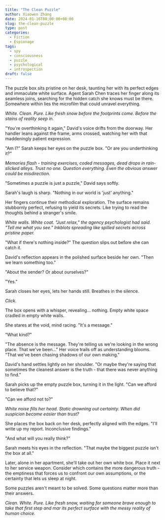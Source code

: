 ```yaml
---
title: "The Clean Puzzle"
author: Xiaowen Zhang
date: 2024-01-16T08:00:00+08:00
slug: the-clean-puzzle
type: post
categories:
  - Fiction
  - Espionage
tags:
  - spy
  - consciousness
  - puzzle
  - psychological
  - introspection
draft: false
---
```


The puzzle box sits pristine on her desk, taunting her with its perfect edges and immaculate white surface. Agent Sarah Chen traces her finger along its seamless joins, searching for the hidden catch she knows must be there. Somewhere within lies the microfilm that could unravel everything.

*White. Clean. Pure. Like fresh snow before the footprints come. Before the stains of reality seep in.*

"You're overthinking it again," David's voice drifts from the doorway. Her handler leans against the frame, arms crossed, watching her with that maddeningly patient expression.

"Am I?" Sarah keeps her eyes on the puzzle box. "Or are you underthinking it?"

*Memories flash - training exercises, coded messages, dead drops in rain-slicked alleys. Trust no one. Question everything. Even the obvious answer could be misdirection.*

"Sometimes a puzzle is just a puzzle," David says softly.

Sarah's laugh is sharp. "Nothing in our world is 'just' anything."

Her fingers continue their methodical exploration. The surface remains stubbornly perfect, refusing to yield its secrets. Like trying to read the thoughts behind a stranger's smile.

*White walls. White coat. "Just relax," the agency psychologist had said. "Tell me what you see." Inkblots spreading like spilled secrets across pristine paper.*

"What if there's nothing inside?" The question slips out before she can catch it.

David's reflection appears in the polished surface beside her own. "Then we learn something too."

"About the sender? Or about ourselves?"

"Yes."

Sarah closes her eyes, lets her hands still. Breathes in the silence.

*Click.*

The box opens with a whisper, revealing... nothing. Empty white space cradled in empty white walls.

She stares at the void, mind racing. "It's a message."

"What kind?"

"The absence is the message. They're telling us we're looking in the wrong place. That we've been..." Her voice trails off as understanding blooms. "That we've been chasing shadows of our own making."

David's hand settles lightly on her shoulder. "Or maybe they're saying that sometimes the cleanest answer is the truth - that there was never anything to find."

Sarah picks up the empty puzzle box, turning it in the light. "Can we afford to believe that?"

"Can we afford not to?"

*White noise fills her head. Static drowning out certainty. When did suspicion become easier than trust?*

She places the box back on her desk, perfectly aligned with the edges. "I'll write up my report. Inconclusive findings."

"And what will you really think?"

Sarah meets his eyes in the reflection. "That maybe the biggest puzzle isn't the box at all."

Later, alone in her apartment, she'll take out her own white box. Place it next to her service weapon. Consider which contains the more dangerous truth - the emptiness that forces us to confront our own assumptions, or the certainty that lets us sleep at night.

Some puzzles aren't meant to be solved. Some questions matter more than their answers.

*Clean. White. Pure. Like fresh snow, waiting for someone brave enough to take that first step and mar its perfect surface with the messy reality of human choice.*